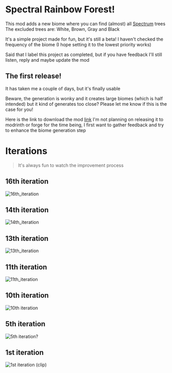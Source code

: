 # Spectral Rainbow Forest!

This mod adds a new biome where you can find (almost) all [Spectrum](https://github.com/DaFuqs/Spectrum) trees
The excluded trees are: White, Brown, Gray and Black

It's a simple project made for fun, but it's still a beta!
I haven't checked the frequency of the biome (I hope setting it to the lowest priority works)

Said that I label this project as completed, but if you have feedback I'll still listen, reply and maybe update the mod


## The first release! 

It has taken me a couple of days, but it's finally usable

Beware, the generation is wonky and it creates large biomes (which is half intended) but it kind of generates too close?
Please let me know if this is the case for you!

Here is the link to download the mod [link](https://github.com/JustCoderdev/SpectralRainbowForest/releases/)
I'm not planning on releasing it to modrinth or forge for the time being, I first want to gather feedback and try to enhance the biome generation step

# Iterations

> It's always fun to watch the improvement process

## 16th iteration
![16th_iteration](https://github.com/JustCoderdev/SpectralRainbowForest/assets/107036402/721795ea-37e3-488e-bb09-c641e568ddbb)

## 14th iteration
![14th_iteration](https://github.com/JustCoderdev/SpectralRainbowForest/assets/107036402/03aef827-8398-4dbd-a851-3c7555243446)

## 13th iteration
![13th_iteration](https://github.com/JustCoderdev/SpectralRainbowForest/assets/107036402/1ba8d943-1719-4439-83e8-70affd264dfa)

## 11th iteration
![11th_iteration](https://github.com/JustCoderdev/SpectralRainbowForest/assets/107036402/53aa2ff7-a60c-4592-bd55-222074e5e338)

## 10th iteration
![10th iteration](https://github.com/JustCoderdev/SpectralRainbowForest/assets/107036402/41dd1914-f4e3-4b41-972d-136ff420f641)

## 5th iteration
![5th iteration?](https://github.com/JustCoderdev/SpectralRainbowForest/assets/107036402/eb4bb901-fe1f-4afc-b7ec-60adc59da205)

## 1st iteration
![1st iteration](https://github.com/JustCoderdev/SpectralRainbowForest/assets/107036402/4d4f126e-e128-4a13-8dee-2d9faca65a56)
(clip)
